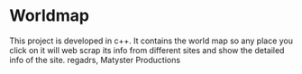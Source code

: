 # Worldmap
This project is developed in c++. It contains the world map so any place you click on it will web scrap its info from different sites and show the detailed info of the site.
regadrs,
Matyster Productions
